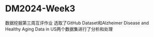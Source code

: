 # DM2024-Week3
数据挖掘第三周互评作业
选取了GitHub Dataset和Alzheimer Disease and Healthy Aging Data in US两个数据集进行了分析和处理
